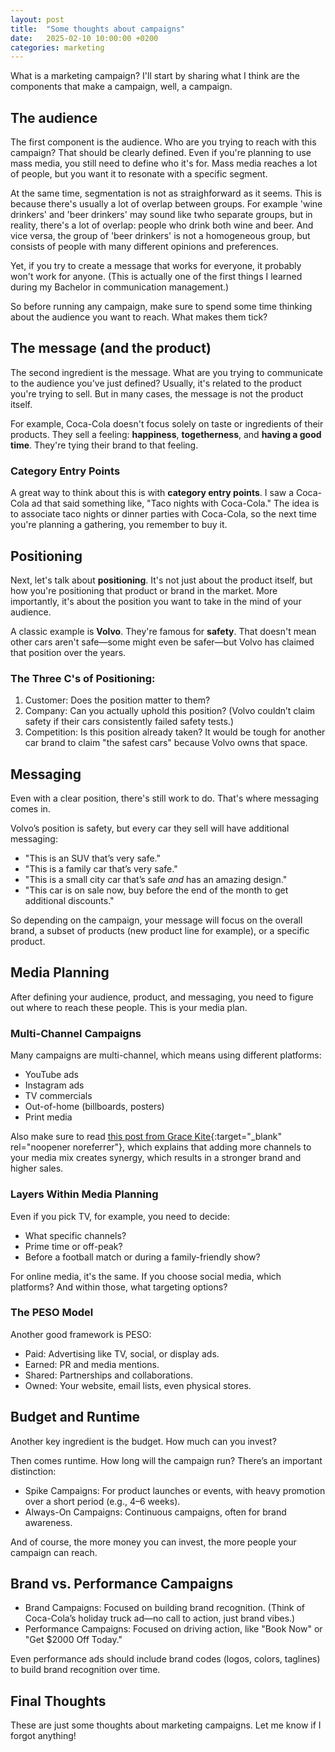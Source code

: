 ```yaml
---
layout: post
title:  "Some thoughts about campaigns"
date:   2025-02-10 10:00:00 +0200
categories: marketing
---
```




What is a marketing campaign? I'll start by sharing what I think are the components that make a campaign, well, a campaign.

## The audience

The first component is the audience. Who are you trying to reach with this campaign? That should be clearly defined. Even if you're planning to use mass media, you still need to define who it's for. Mass media reaches a lot of people, but you want it to resonate with a specific segment. 

At the same time, segmentation is not as straighforward as it seems. This is because there's usually a lot of overlap between groups. For example 'wine drinkers' and 'beer drinkers' may sound like twho separate groups, but in reality, there's a lot of overlap: people who drink both wine and beer. And vice versa, the group of 'beer drinkers' is not a homogeneous group, but consists of people with many different opinions and preferences.

Yet, if you try to create a message that works for everyone, it probably won't work for anyone. (This is actually one of the first things I learned during my Bachelor in communication management.)

So before running any campaign, make sure to spend some time thinking about the audience you want to reach. What makes them tick?


## The message (and the product)

The second ingredient is the message. What are you trying to communicate to the audience you've just defined? Usually, it's related to the product you're trying to sell. But in many cases, the message is not the product itself.

For example, Coca-Cola doesn't focus solely on taste or ingredients of their products. They sell a feeling: **happiness**, **togetherness**, and **having a good time**. They're tying their brand to that feeling.

### Category Entry Points

A great way to think about this is with **category entry points**. I saw a Coca-Cola ad that said something like, "Taco nights with Coca-Cola." The idea is to associate taco nights or dinner parties with Coca-Cola, so the next time you're planning a gathering, you remember to buy it.

## Positioning

Next, let's talk about **positioning**. It's not just about the product itself, but how you're positioning that product or brand in the market. More importantly, it's about the position you want to take in the mind of your audience.

A classic example is **Volvo**. They're famous for **safety**. That doesn't mean other cars aren't safe—some might even be safer—but Volvo has claimed that position over the years.

### The Three C's of Positioning:

1. Customer: Does the position matter to them?
2. Company: Can you actually uphold this position? (Volvo couldn’t claim safety if their cars consistently failed safety tests.)
3. Competition: Is this position already taken? It would be tough for another car brand to claim "the safest cars" because Volvo owns that space.

## Messaging 

Even with a clear position, there's still work to do. That's where messaging comes in.

Volvo’s position is safety, but every car they sell will have additional messaging:

- "This is an SUV that’s very safe."
- "This is a family car that’s very safe."
- "This is a small city car that’s safe *and* has an amazing design."
- "This car is on sale now, buy before the end of the month to get additional discounts."

So depending on the campaign, your message will focus on the overall brand, a subset of products (new product line for example), or a specific product. 

## Media Planning

After defining your audience, product, and messaging, you need to figure out where to reach these people. This is your media plan.

### Multi-Channel Campaigns

Many campaigns are multi-channel, which means using different platforms:

- YouTube ads
- Instagram ads
- TV commercials
- Out-of-home (billboards, posters)
- Print media

Also make sure to read [this post from Grace Kite](https://magicnumbers.co.uk/articles/in-brand-building-now-its-the-little-things-that-count/){:target="_blank" rel="noopener noreferrer"}, which explains that adding more channels to your media mix creates synergy, which results in a stronger brand and higher sales.

### Layers Within Media Planning

Even if you pick TV, for example, you need to decide:

- What specific channels?
- Prime time or off-peak?
- Before a football match or during a family-friendly show?

For online media, it's the same. If you choose social media, which platforms? And within those, what targeting options?

### The PESO Model

Another good framework is PESO:

- Paid: Advertising like TV, social, or display ads.
- Earned: PR and media mentions.
- Shared: Partnerships and collaborations.
- Owned: Your website, email lists, even physical stores.

## Budget and Runtime

Another key ingredient is the budget. How much can you invest?

Then comes runtime. How long will the campaign run? There’s an important distinction:

- Spike Campaigns: For product launches or events, with heavy promotion over a short period (e.g., 4–6 weeks).
- Always-On Campaigns: Continuous campaigns, often for brand awareness.

And of course, the more money you can invest, the more people your campaign can reach. 

## Brand vs. Performance Campaigns

- Brand Campaigns: Focused on building brand recognition. (Think of Coca-Cola’s holiday truck ad—no call to action, just brand vibes.)
- Performance Campaigns: Focused on driving action, like "Book Now" or "Get \$2000 Off Today."

Even performance ads should include brand codes (logos, colors, taglines) to build brand recognition over time.

## Final Thoughts

These are just some thoughts about marketing campaigns. Let me know if I forgot anything!

